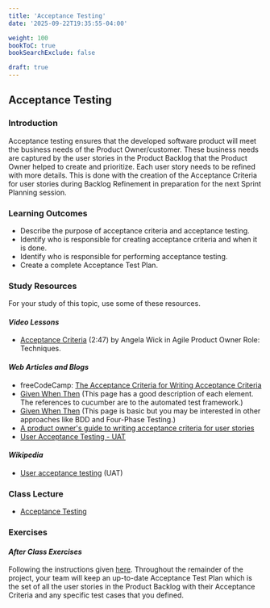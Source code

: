 ```yaml
---
title: 'Acceptance Testing'
date: '2025-09-22T19:35:55-04:00'

weight: 100
bookToC: true
bookSearchExclude: false

draft: true
---
```


## Acceptance Testing

### Introduction

Acceptance testing ensures that the developed software product will meet the business needs of the Product Owner/customer. These business needs are captured by the user stories in the Product Backlog that the Product Owner helped to create and prioritize. Each user story needs to be refined with more details. This is done with the creation of the Acceptance Criteria for user stories during Backlog Refinement in preparation for the next Sprint Planning session.

### Learning Outcomes

* Describe the purpose of acceptance criteria and acceptance testing.
* Identify who is responsible for creating acceptance criteria and when it is done.
* Identify who is responsible for performing acceptance testing.
* Create a complete Acceptance Test Plan.

### Study Resources

For your study of this topic, use some of these resources.

#### *Video Lessons*

* [Acceptance Criteria](https://www.linkedin.com/learning/agile-product-owner-role-techniques/acceptance-criteria) (2:47) by Angela Wick in Agile Product Owner Role: Techniques.

#### *Web Articles and Blogs*

* freeCodeCamp: [The Acceptance Criteria for Writing Acceptance Criteria](https://medium.freecodecamp.org/the-acceptance-criteria-for-writing-acceptance-criteria-6eae9d497814)
* [Given When Then](https://cucumber.io/docs/gherkin/reference/#given) (This page has a good description of each element. The references to cucumber are to the automated test framework.)
* [Given When Then](https://martinfowler.com/bliki/GivenWhenThen.html) (This page is basic but you may be interested in other approaches like BDD and Four-Phase Testing.)
* [A product owner's guide to writing acceptance criteria for user stories](http://www.kubairshirazee.com/a-product-owners-guide-to-writing-acceptance-criteria-for-user-stories/)
* [User Acceptance Testing - UAT](http://toolsqa.com/software-testing/user-acceptance-testing-uat/)

#### *Wikipedia*

* [User acceptance testing](https://en.wikipedia.org/wiki/Acceptance_testing#User_acceptance_testing) (UAT)

### Class Lecture

* [Acceptance Testing](https://www.se.rit.edu/~swen-610/slides/Acceptance%20Testing.pdf)

### Exercises

#### *After Class Exercises*

Following the instructions given [here](/docs/project/acceptance-test-plan). Throughout the remainder of the project, your team will keep an up-to-date Acceptance Test Plan which is the set of all the user stories in the Product Backlog with their Acceptance Criteria and any specific test cases that you defined.